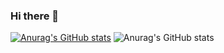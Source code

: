 ### Hi there 👋

<!--
**RyanWangZf/ryanwangzf** is a ✨ _special_ ✨ repository because its `README.md` (this file) appears on your GitHub profile.

Here are some ideas to get you started:

- 🔭 I’m currently working on ...
- 🌱 I’m currently learning ...
- 👯 I’m looking to collaborate on ...
- 🤔 I’m looking for help with ...
- 💬 Ask me about ...
- 📫 How to reach me: ...
- 😄 Pronouns: ...
- ⚡ Fun fact: ...
-->


[![Anurag's GitHub stats](https://github-readme-stats.vercel.app/api?username=ryanwangzf)](https://github.com/anuraghazra/github-readme-stats)
![Anurag's GitHub stats](https://github-readme-stats.vercel.app/api?username=ryanwangzf&hide=contribs,prs,issues&show_icons=true)
